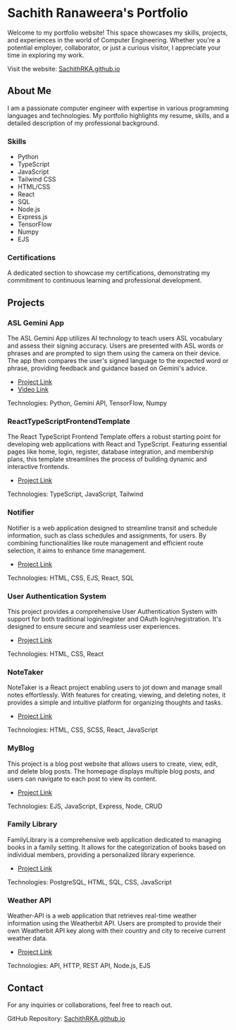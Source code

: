 # Sachith Ranaweera's Portfolio

Welcome to my portfolio website! This space showcases my skills, projects, and experiences in the world of Computer Engineering. Whether you're a potential employer, collaborator, or just a curious visitor, I appreciate your time in exploring my work.

Visit the website: [SachithRKA.github.io](https://SachithRKA.github.io)

## About Me

I am a passionate computer engineer with expertise in various programming languages and technologies. My portfolio highlights my resume, skills, and a detailed description of my professional background.

### Skills
- Python
- TypeScript
- JavaScript
- Tailwind CSS
- HTML/CSS
- React
- SQL
- Node.js
- Express.js
- TensorFlow
- Numpy
- EJS

### Certifications
A dedicated section to showcase my certifications, demonstrating my commitment to continuous learning and professional development.

## Projects

### ASL Gemini App
The ASL Gemini App utilizes AI technology to teach users ASL vocabulary and assess their signing accuracy. Users are presented with ASL words or phrases and are prompted to sign them using the camera on their device. The app then compares the user's signed language to the expected word or phrase, providing feedback and guidance based on Gemini's advice.
- [Project Link](#)
- [Video Link](#)

Technologies: Python, Gemini API, TensorFlow, Numpy

### ReactTypeScriptFrontendTemplate
The React TypeScript Frontend Template offers a robust starting point for developing web applications with React and TypeScript. Featuring essential pages like home, login, register, database integration, and membership plans, this template streamlines the process of building dynamic and interactive frontends.
- [Project Link](#)

Technologies: TypeScript, JavaScript, Tailwind

### Notifier
Notifier is a web application designed to streamline transit and schedule information, such as class schedules and assignments, for users. By combining functionalities like route management and efficient route selection, it aims to enhance time management.
- [Project Link](#)

Technologies: HTML, CSS, EJS, React, SQL

### User Authentication System
This project provides a comprehensive User Authentication System with support for both traditional login/register and OAuth login/registration. It's designed to ensure secure and seamless user experiences.
- [Project Link](#)

Technologies: HTML, CSS, React

### NoteTaker
NoteTaker is a React project enabling users to jot down and manage small notes effortlessly. With features for creating, viewing, and deleting notes, it provides a simple and intuitive platform for organizing thoughts and tasks.
- [Project Link](#)

Technologies: HTML, CSS, SCSS, React, JavaScript

### MyBlog
This project is a blog post website that allows users to create, view, edit, and delete blog posts. The homepage displays multiple blog posts, and users can navigate to each post to view its content.
- [Project Link](#)

Technologies: EJS, JavaScript, Express, Node, CRUD

### Family Library
FamilyLibrary is a comprehensive web application dedicated to managing books in a family setting. It allows for the categorization of books based on individual members, providing a personalized library experience.
- [Project Link](#)

Technologies: PostgreSQL, HTML, SQL, CSS, JavaScript

### Weather API
Weather-API is a web application that retrieves real-time weather information using the Weatherbit API. Users are prompted to provide their own Weatherbit API key along with their country and city to receive current weather data.
- [Project Link](#)

Technologies: API, HTTP, REST API, Node.js, EJS

## Contact
For any inquiries or collaborations, feel free to reach out.

GitHub Repository: [SachithRKA.github.io](git@github.com:SachithRKA/SachithRKA.github.io.git)
